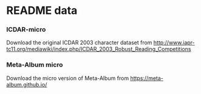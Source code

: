 # README data

### ICDAR-micro

Download the original ICDAR 2003 character dataset from http://www.iapr-tc11.org/mediawiki/index.php/ICDAR_2003_Robust_Reading_Competitions 


### Meta-Album micro

Download the micro version of Meta-Album from https://meta-album.github.io/ 
